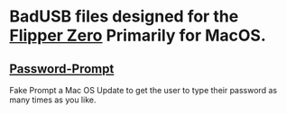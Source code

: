 # BadUSB files designed for the [Flipper Zero](https://flipperzero.one/) Primarily for MacOS. 

## [Password-Prompt](/password-prompt/)
Fake Prompt a Mac OS Update to get the user to type their password as many times as you like.